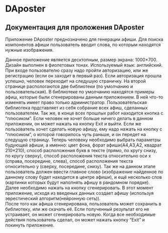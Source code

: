 # DAposter
## Документация для проложения DAposter
Приложение DAposter преднозначено для генерации афиши. Для поиска компонентов афиши пользователь вводит слова, по которым находятся нужные изображения.

Данное приложение является десктопным, размер экрана: 1000×700. Дизайн выполнен в фиолетовых тонах. Используемый язык: английский.
 При входе пользователю сразу надо пройти авторизацию, или же регистрацию (если он заходит в первый раз). Если авторизация прошла успешно, человек переходит на следушую страничку. 
На второй странице распологаются две библиотеки (по умолчанию и пользовательская).  В библиотеке по умолчанию находятся примеры афиш, которые были сгенерированы данным приложением. В ней что-то изменять имеет право только администратор. Пользовательская библиотека прдставляет из себя собрание всех афиш, сделанных пользователем. Так же, в конце всех прошлых работ находится кнопка с “плюсиком”. Если человек не хочет больше ничего делать в данном приложении, он может нажать на кнопку Exit и выйти. Если же пользователь хочет сделать новую афишу, ему надо нажать на кнопку с “плюсиком”, о которой говорилось чуть раньше, и он передет на следущую страницу.
Теперь человеку необходимо выбрать параметры будующей афиши, а именно: цвет фона, форат афиши(А4,А3,А2, квадрат 210×210), способ расположения букв в тексте (прямо, по кругу снизу, по кругу сверху), способ расположения текста относительно оси х (справа, посередине, слева), способ расположения текста относительно у (сверху, посередине, снизу). Так же на данном этапе пользователь должен ввести главное слово (изображение найденное по данному слову будет находится в центре афиши), и ещё несколько слов (картинки которых будут наполнять афишу в рандомном порядке). Далее необходимо нажать на кнопку сгенерировать. 
В этот момент приложение, исходя из введеных данных создает афишу (используя эврестический алгоритм(нейронную сеть)).  
После того как афиша сгенерирована, пользователь может сохранить в библиотеку, или же скачать её. Если полученный результат его не устраивает, он может сгенерировать новую. Когда все необходимые действия пользователь сделал, он может нажать кнопку “Exit” и покинуть приложение.
